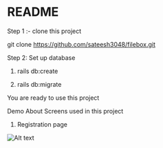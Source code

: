 # README

Step 1 :- clone this project

git clone https://github.com/sateesh3048/filebox.git

Step 2: Set up database

1) rails db:create

2) rails db:migrate

You are ready to use this project

Demo About Screens used in this project

1) Registration page 

![Alt text](/blob/main/public/screenshots/sign_up_page.png?raw=true "Title")
